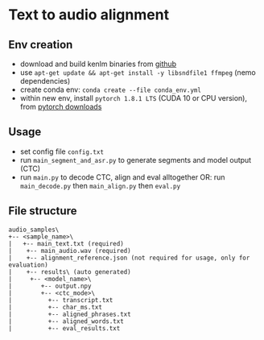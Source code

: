 # Text to audio alignment

## Env creation
* download and build kenlm binaries from [github](https://github.com/kpu/kenlm)
* use `apt-get update && apt-get install -y libsndfile1 ffmpeg` (nemo dependencies)  
* create conda env: `conda create --file conda_env.yml`  
* within new env, install `pytorch 1.8.1 LTS` (CUDA 10 or CPU version), from [pytorch downloads](https://pytorch.org/get-started/locally/)

## Usage
* set config file `config.txt`  
* run `main_segment_and_asr.py` to generate segments and model output (CTC)
* run `main.py` to decode CTC, align and eval alltogether OR: run `main_decode.py` then `main_align.py` then `eval.py`

## File structure
```
audio_samples\  
+-- <sample_name>\  
|   +-- main_text.txt (required)  
|    +-- main_audio.wav (required)  
|    +-- alignment_reference.json (not required for usage, only for evaluation)  
|    +-- results\ (auto generated)  
|     +-- <model_name>\  
|        +-- output.npy  
|        +-- <ctc_mode>\
|          +-- transcript.txt     
|          +-- char_ms.txt  
|          +-- aligned_phrases.txt  
|          +-- aligned_words.txt  
|          +-- eval_results.txt
```